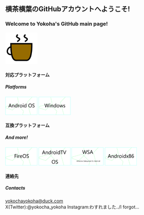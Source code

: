 ## 横茶横葉のGitHubアカウントへようこそ!  
### Welcome to Yokoha's GitHub main page!   
<img src="/coffee.png" width="20%">  

#### 対応プラットフォーム  
##### Platforms  
<img src="/androidimg.png" width="20%">
<img src="/windows.png" width="20%">  

#### 互換プラットフォーム  
##### And more!   
<img src="/fireos.png" width="20%">
<img src="/tv.png" width="20%">
<img src="/wsa.png" width="20%">
<img src="/x86.png" width="20%">

#### 連絡先  
##### Contacts  
yokochayokoha@duck.com  
X(Twitter):@yokocha_yokoha
Instagram:わすれました../I forgot...
<!--
**Yokokiri-Cha/yokokiri-cha** is a ✨ _special_ ✨ repository because its `README.md` (this file) appears on your GitHub profile.

Here are some ideas to get you started:

- 🔭 I’m currently working on ...
- 🌱 I’m currently learning ...
- 👯 I’m looking to collaborate on ...
- 🤔 I’m looking for help with ...
- 💬 Ask me about ...
- 📫 How to reach me: ...
- 😄 Pronouns: ...
- ⚡ Fun fact: ...
-->
